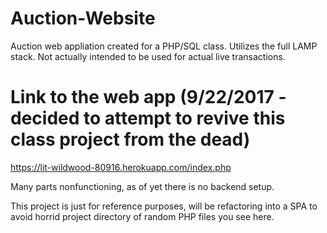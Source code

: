 # Auction-Website
Auction web appliation created for a PHP/SQL class. Utilizes the full LAMP stack. Not actually intended to be used for actual live transactions.
# Link to the web app (9/22/2017 - decided to attempt to revive this class project from the dead)
https://lit-wildwood-80916.herokuapp.com/index.php

Many parts nonfunctioning, as of yet there is no backend setup.

This project is just for reference purposes, will be refactoring into a SPA to avoid horrid project directory of random PHP files you see here.
